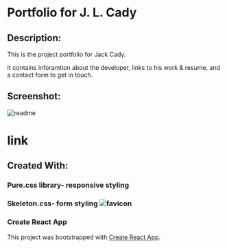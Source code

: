 
# Portfolio for J. L. Cady
## Description:
This is the project portfolio for Jack Cady.

It contains inforamtion about the developer, links to his work & resume, and a contact form to get in touch.

## Screenshot:
![readme](https://user-images.githubusercontent.com/65084173/95692256-20793800-0bea-11eb-8e01-cc5cb063aeb6.png)

# link




## Created With:

### Pure.css library- responsive styling

### Skeleton.css- form styling ![favicon](https://user-images.githubusercontent.com/65084173/95691934-a1373480-0be8-11eb-81d3-75d84d61bd66.png)

### Create React App
This project was bootstrapped with [Create React App](https://github.com/facebook/create-react-app).




